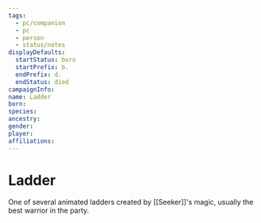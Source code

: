 ```yaml
---
tags:
  - pc/companion
  - pc
  - person
  - status/notes
displayDefaults:
  startStatus: born
  startPrefix: b.
  endPrefix: d.
  endStatus: died
campaignInfo: 
name: Ladder
born: 
species: 
ancestry: 
gender: 
player: 
affiliations:
---
```

# Ladder

One of several animated ladders created by [[Seeker]]'s magic, usually the best warrior in the party. 